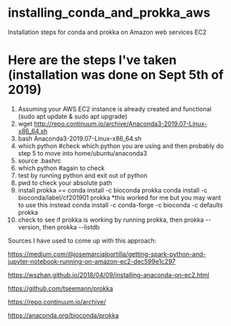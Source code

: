 # installing_conda_and_prokka_aws
Installation steps for conda and prokka on Amazon web services EC2

# Here are the steps I've taken (installation was done on Sept 5th of 2019)

1. Assuming your AWS EC2 instance is already created and functional (sudo apt update & sudo apt upgrade)
2. wget http://repo.continuum.io/archive/Anaconda3-2019.07-Linux-x86_64.sh
3. bash Anaconda3-2019.07-Linux-x86_64.sh
4. which python #check which python you are using and then probably do step 5 to move into home/ubuntu/anaconda3
5. source .bashrc
6. which python #again to check
7. test by running python and exit out of python
8. pwd to check your absolute path
9. install prokka ==  conda install -c bioconda prokka 
                       conda install -c bioconda/label/cf201901 prokka 
                       *this worked for me but you may want to use this instead
                       conda install -c conda-forge -c bioconda -c defaults prokka
10. check to see if prokka is working by running prokka, then prokka --version, then prokka --listdb

Sources I have used to come up with this approach:

https://medium.com/@josemarcialportilla/getting-spark-python-and-jupyter-notebook-running-on-amazon-ec2-dec599e1c297

https://wszhan.github.io/2018/04/09/installing-anaconda-on-ec2.html

https://github.com/tseemann/prokka

https://repo.continuum.io/archive/

https://anaconda.org/bioconda/prokka

